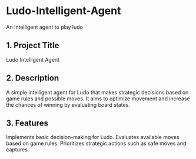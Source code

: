 # Ludo-Intelligent-Agent
An Intelligent agent to play ludo 
## 1. Project Title
Ludo Intelligent Agent
## 2. Description
A simple intelligent agent for Ludo that makes strategic decisions based on game rules and possible moves. It aims to optimize movement and increase the chances of winning by evaluating board states.
## 3. Features
Implements basic decision-making for Ludo.
Evaluates available moves based on game rules.
Prioritizes strategic actions such as safe moves and captures.
